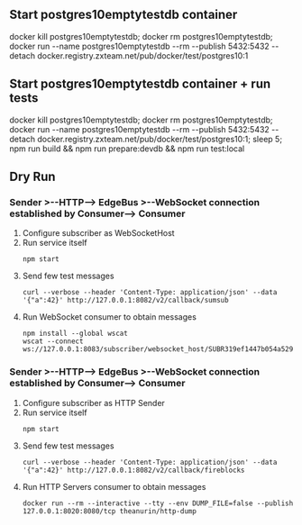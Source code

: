 ## Start postgres10emptytestdb container
docker kill postgres10emptytestdb; docker rm postgres10emptytestdb; docker run --name postgres10emptytestdb --rm --publish 5432:5432 --detach docker.registry.zxteam.net/pub/docker/test/postgres10:1


## Start postgres10emptytestdb container + run tests
docker kill postgres10emptytestdb; docker rm postgres10emptytestdb; docker run --name postgres10emptytestdb --rm --publish 5432:5432 --detach docker.registry.zxteam.net/pub/docker/test/postgres10:1; sleep 5; npm run build && npm run prepare:devdb && npm run test:local

## Dry Run

### Sender >--HTTP--> EdgeBus >--WebSocket connection established by Consumer--> Consumer

1. Configure subscriber as WebSocketHost
1. Run service itself
	```shell
	npm start
	```
1. Send few test messages
	```shell
	curl --verbose --header 'Content-Type: application/json' --data '{"a":42}' http://127.0.0.1:8082/v2/callback/sumsub
	```
1. Run WebSocket consumer to obtain messages
	```shell
	npm install --global wscat
	wscat --connect ws://127.0.0.1:8083/subscriber/websocket_host/SUBR319ef1447b054a5292acecf40345b89b
	```

### Sender >--HTTP--> EdgeBus >--WebSocket connection established by Consumer--> Consumer

1. Configure subscriber as HTTP Sender
1. Run service itself
	```shell
	npm start
	```
1. Send few test messages
	```shell
	curl --verbose --header 'Content-Type: application/json' --data '{"a":42}' http://127.0.0.1:8082/v2/callback/fireblocks
	```
1. Run HTTP Servers consumer to obtain messages
	```shell
	docker run --rm --interactive --tty --env DUMP_FILE=false --publish 127.0.0.1:8020:8080/tcp theanurin/http-dump
	```
